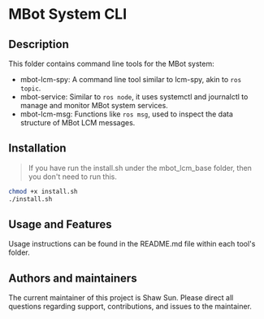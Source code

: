 # MBot System CLI

## Description
This folder contains command line tools for the MBot system:

- mbot-lcm-spy: A command line tool similar to lcm-spy, akin to `ros topic`.
- mbot-service: Similar to `ros node`, it uses systemctl and journalctl to manage and monitor MBot system services.
- mbot-lcm-msg: Functions like `ros msg`, used to inspect the data structure of MBot LCM messages.

## Installation
> If you have run the install.sh under the mbot_lcm_base folder, then you don't need to run this.
```bash
chmod +x install.sh
./install.sh
```

## Usage and Features
Usage instructions can be found in the README.md file within each tool's folder.

## Authors and maintainers
The current maintainer of this project is Shaw Sun. Please direct all questions regarding support, contributions, and issues to the maintainer. 